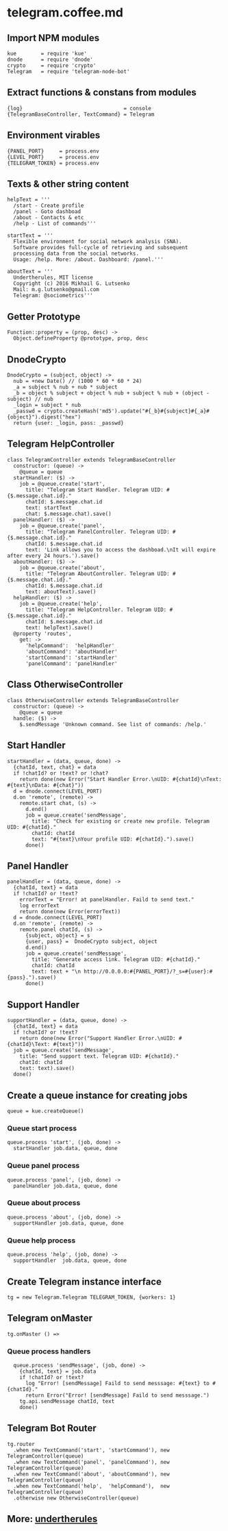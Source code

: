 # telegram.coffee.md

## Import NPM modules

    kue        = require 'kue'
    dnode      = require 'dnode'
    crypto     = require 'crypto'
    Telegram   = require 'telegram-node-bot'

## Extract functions & constans from modules

    {log}                                 = console
    {TelegramBaseController, TextCommand} = Telegram

## Environment virables

    {PANEL_PORT}     = process.env
    {LEVEL_PORT}     = process.env
    {TELEGRAM_TOKEN} = process.env

## Texts & other string content

    helpText = '''
      /start - Create profile
      /panel - Goto dashboad
      /about - Contacts & etc
      /help - List of commands'''

    startText = '''
      Flexible environment for social network analysis (SNA).
      Software provides full-cycle of retrieving and subsequent
      processing data from the social networks.
      Usage: /help. More: /about. Dashboard: /panel.'''

    aboutText = '''
      Undertherules, MIT license
      Copyright (c) 2016 Mikhail G. Lutsenko
      Mail: m.g.lutsenko@gmail.com
      Telegram: @sociometrics'''

## Getter Prototype

    Function::property = (prop, desc) ->
      Object.defineProperty @prototype, prop, desc

## DnodeCrypto

    DnodeCrypto = (subject, object) ->
      nub = +new Date() // (1000 * 60 * 60 * 24)
      _a = subject % nub + nub * subject
      _b = object % subject + object % nub + subject % nub + (object - subject) // nub
      _login = subject * nub
      _passwd = crypto.createHash('md5').update("#{_b}#{subject}#{_a}#{object}").digest("hex")
      return {user: _login, pass: _passwd}

## Telegram HelpController

    class TelegramController extends TelegramBaseController
      constructor: (queue) ->
        @queue = queue
      startHandler: ($) ->
        job = @queue.create('start',
          title: "Telegram Start Handler. Telegram UID: #{$.message.chat.id}."
          chatId: $.message.chat.id
          text: startText
          chat: $.message.chat).save()
      panelHandler: ($) ->
        job = @queue.create('panel',
          title: "Telegram PanelController. Telegram UID: #{$.message.chat.id}."
          chatId: $.message.chat.id
          text: 'Link allows you to access the dashboad.\nIt will expire after every 24 hours.').save()
      aboutHandler: ($) ->
        job = @queue.create('about',
          title: "Telegram AboutController. Telegram UID: #{$.message.chat.id}."
          chatId: $.message.chat.id
          text: aboutText).save()
      helpHandler: ($) ->
        job = @queue.create('help',
          title: "Telegram HelpController. Telegram UID: #{$.message.chat.id}."
          chatId: $.message.chat.id
          text: helpText).save()
      @property 'routes',
        get: ->
          'helpCommand':  'helpHandler'
          'aboutCommand': 'aboutHandler'
          'startCommand': 'startHandler'
          'panelCommand': 'panelHandler'

## Class OtherwiseController

    class OtherwiseController extends TelegramBaseController
      constructor: (queue) ->
        @queue = queue
      handle: ($) ->
        $.sendMessage 'Unknown command. See list of commands: /help.'

## Start Handler

    startHandler = (data, queue, done) ->
      {chatId, text, chat} = data
      if !chatId? or !text? or !chat?
        return done(new Error("Start Handler Error.\nUID: #{chatId}\nText: #{text}\nData: #{chat}"))
      d = dnode.connect(LEVEL_PORT)
      d.on 'remote', (remote) ->
        remote.start chat, (s) ->
          d.end()
          job = queue.create('sendMessage',
            title: "Check for existing or create new profile. Telegram UID: #{chatId}."
            chatId: chatId
            text: "#{text}\nYour profile UID: #{chatId}.").save()
          done()

## Panel Handler

    panelHandler = (data, queue, done) ->
      {chatId, text} = data
      if !chatId? or !text?
        errorText = "Error! at panelHandler. Faild to send text."
        log errorText
        return done(new Error(errorText))
      d = dnode.connect(LEVEL_PORT)
      d.on 'remote', (remote) ->
        remote.panel chatId, (s) ->
          {subject, object} = s
          {user, pass} =  DnodeCrypto subject, object
          d.end()
          job = queue.create('sendMessage',
            title: "Generate access link. Telegram UID: #{chatId}."
            chatId: chatId
            text: text + "\n http://0.0.0.0:#{PANEL_PORT}/?_s=#{user}:#{pass}.").save()
          done()

## Support Handler

    supportHandler = (data, queue, done) ->
      {chatId, text} = data
      if !chatId? or !text?
        return done(new Error("Support Handler Error.\nUID: #{chatId}\Text: #{text}"))
      job = queue.create('sendMessage',
        title: "Send support text. Telegram UID: #{chatId}."
        chatId: chatId
        text: text).save()
      done()

## Create a queue instance for creating jobs

    queue = kue.createQueue()

###  Queue **start** process

    queue.process 'start', (job, done) ->
      startHandler job.data, queue, done

###  Queue **panel** process

    queue.process 'panel', (job, done) ->
      panelHandler job.data, queue, done

###  Queue **about** process

    queue.process 'about', (job, done) ->
      supportHandler job.data, queue, done

###  Queue **help** process

    queue.process 'help', (job, done) ->
      supportHandler  job.data, queue, done

## Create Telegram instance interface

    tg = new Telegram.Telegram TELEGRAM_TOKEN, {workers: 1}

## Telegram onMaster

    tg.onMaster () =>

### Queue process handlers

      queue.process 'sendMessage', (job, done) ->
        {chatId, text} = job.data
        if !chatId? or !text?
          log "Error! [sendMessage] Faild to send messsage: #{text} to #{chatId}."
          return Error("Error! [sendMessage] Faild to send messsage.")
        tg.api.sendMessage chatId, text
        done()

## Telegram Bot Router

    tg.router
      .when new TextCommand('start', 'startCommand'), new TelegramController(queue)
      .when new TextCommand('panel', 'panelCommand'), new TelegramController(queue)
      .when new TextCommand('about', 'aboutCommand'), new TelegramController(queue)
      .when new TextCommand('help',  'helpCommand'),  new TelegramController(queue)
      .otherwise new OtherwiseController(queue)

## More: [undertherules](https://github.com/caffellatte/undertherules)
